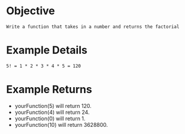 # Objective
    Write a function that takes in a number and returns the factorial

# Example Details
    5! = 1 * 2 * 3 * 4 * 5 = 120

# Example Returns
* yourFunction(5) will return 120.
* yourFunction(4) will return 24.
* yourFunction(0) will return 1.
* yourFunction(10) will return 3628800.
    